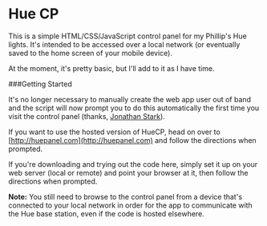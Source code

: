 Hue CP
====

This is a simple HTML/CSS/JavaScript control panel for my Phillip's Hue lights. It's intended to be accessed over a local network (or eventually saved to the home screen of your mobile device).

At the moment, it's pretty basic, but I'll add to it as I have time.

###Getting Started

It's no longer necessary to manually create the web app user out of band and the script will now prompt you to do this automatically the first time you visit the control panel (thanks, [Jonathan Stark](http://github.com/jonathanstark)).

If you want to use the hosted version of HueCP, head on over to [http://huepanel.com](http://huepanel.com) and follow the directions when prompted.

If you're downloading and trying out the code here, simply set it up on your web server (local or remote) and point your browser at it, then follow the directions when prompted.

**Note:** You still need to browse to the control panel from a device that's connected to your local network in order for the app to communicate with the Hue base station, even if the code is hosted elsewhere.